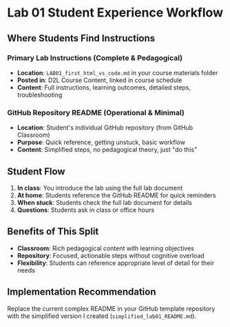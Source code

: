 # Lab 01 Student Experience Workflow

## Where Students Find Instructions

### Primary Lab Instructions (Complete & Pedagogical)
- **Location**: `LAB01_first_html_vs_code.md` in your course materials folder
- **Posted in**: D2L Course Content, linked in course schedule
- **Content**: Full instructions, learning outcomes, detailed steps, troubleshooting

### GitHub Repository README (Operational & Minimal)
- **Location**: Student's individual GitHub repository (from GitHub Classroom)
- **Purpose**: Quick reference, getting unstuck, basic workflow
- **Content**: Simplified steps, no pedagogical theory, just "do this"

## Student Flow
1. **In class**: You introduce the lab using the full lab document
2. **At home**: Students reference the GitHub README for quick reminders
3. **When stuck**: Students check the full lab document for details
4. **Questions**: Students ask in class or office hours

## Benefits of This Split
- **Classroom**: Rich pedagogical content with learning objectives
- **Repository**: Focused, actionable steps without cognitive overload
- **Flexibility**: Students can reference appropriate level of detail for their needs

## Implementation Recommendation
Replace the current complex README in your GitHub template repository with the simplified version I created (`simplified_lab01_README.md`).
